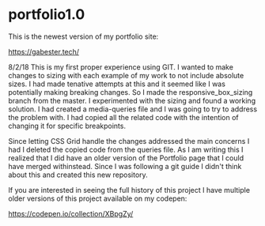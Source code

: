# portfolio1.0
This is the newest version of my portfolio site:

 https://gabester.tech/

8/2/18
This is my first proper experience using GIT.  I wanted to make changes to sizing with each example of my work to not include absolute sizes.
I had made tenative attempts at this and it seemed like I was potentially making breaking changes.  So I made the responsive_box_sizing 
branch from the master.  I experimented with the sizing and found a working solution.  I had created a media-queries file and I was going 
to try to address the problem with.   I had copied all the related code with the intention of changing it for specific breakpoints.  

Since letting CSS Grid handle the changes addressed the main concerns I had I deleted the copied code from the queries file.  As I am writing
this I realized that I did have an older version of the Portfolio page that I could have merged withinstead.  Since I was following a git 
guide I didn't think about this and created this new repository.  

If you are interested in seeing the full history of this project I have multiple older versions of this project available on my codepen:

https://codepen.io/collection/XBpgZy/
